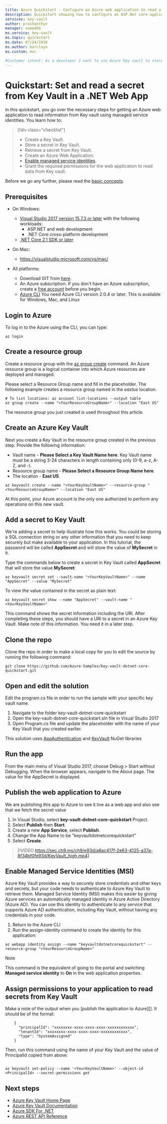```yaml
---
title: Azure Quickstart - Configure an Azure web application to read a secret from Key vault | Microsoft Docs
description: Quickstart showing how to configure an ASP.Net core application to read a secret from Key vault
services: key-vault
author: prashanthyv
manager: sumedhb
ms.service: key-vault
ms.topic: quickstart
ms.date: 07/24/2018
ms.author: barclayn
ms.custom: mvc

#Customer intent: As a developer I want to use Azure Key vault to store secrets for my app, so that they are kept secure.
---
```


# Quickstart: Set and read a secret from Key Vault in a .NET Web App

In this quickstart, you go over the necessary steps for getting an Azure web application to read information from Key vault using managed service identities. You learn how to:

> [!div class="checklist"]
> * Create a Key Vault.
> * Store a secret in Key Vault.
> * Retrieve a secret from Key Vault.
> * Create an Azure Web Application.
> * [Enable managed service identities](../active-directory/managed-service-identity/overview.md).
> * Grant the required permissions for the web application to read data from Key vault.

Before we go any further, please read the [basic concepts](../key-vault-whatis#basic-concepts).

## Prerequisites

* On Windows:
  * [Visual Studio 2017 version 15.7.3 or later](https://www.microsoft.com/net/download/windows) with the following workloads:
    * ASP.NET and web development
    * .NET Core cross-platform development
  * [.NET Core 2.1 SDK or later](https://www.microsoft.com/net/download/windows)

* On Mac:
  * https://visualstudio.microsoft.com/vs/mac/

* All platforms:
  * Download GIT from [here](https://git-scm.com/downloads).
  * An Azure subscription. If you don't have an Azure subscription, create a [free account](https://azure.microsoft.com/free/?WT.mc_id=A261C142F) before you begin.
  * [Azure CLI](https://docs.microsoft.com/cli/azure/install-azure-cli?view=azure-cli-latest) You need Azure CLI version 2.0.4 or later. This is available for Windows, Mac, and Linux

## Login to Azure

   To log in to the Azure using the CLI, you can type:

```azurecli
az login
```

## Create a resource group

Create a resource group with the [az group create](/cli/azure/group#az_group_create) command. An Azure resource group is a logical container into which Azure resources are deployed and managed.

Please select a Resource Group name and fill in the placeholder.
The following example creates a resource group named *<YourResourceGroupName>* in the *eastus* location.

```azurecli
# To list locations: az account list-locations --output table
az group create --name "<YourResourceGroupName>" --location "East US"
```

The resource group you just created is used throughout this article.

## Create an Azure Key Vault

Next you create a Key Vault in the resource group created in the previous step. Provide the following information:

* Vault name - **Please Select a Key Vault Name here**. Key Vault name must be a string 3-24 characters in length containing only (0-9, a-z, A-Z, and -).
* Resource group name - **Please Select a Resource Group Name here**.
* The location - **East US**.

```azurecli
az keyvault create --name "<YourKeyVaultName>" --resource-group "<YourResourceGroupName>" --location "East US"
```

At this point, your Azure account is the only one authorized to perform any operations on this new vault.

## Add a secret to Key Vault

We're adding a secret to help illustrate how this works. You could be storing a SQL connection string or any other information that you need to keep securely but make available to your application. In this tutorial, the password will be called **AppSecret** and will store the value of **MySecret** in it.

Type the commands below to create a secret in Key Vault called **AppSecret** that will store the value **MySecret**:

```azurecli
az keyvault secret set --vault-name "<YourKeyVaultName>" --name "AppSecret" --value "MySecret"
```

To view the value contained in the secret as plain text:

```azurecli
az keyvault secret show --name "AppSecret" --vault-name "<YourKeyVaultName>"
```

This command shows the secret information including the URI. After completing these steps, you should have a URI to a secret in an Azure Key Vault. Make note of this information. You need it in a later step.

## Clone the repo

Clone the repo in order to make a local copy for you to edit the source by running the following command:

```
git clone https://github.com/Azure-Samples/key-vault-dotnet-core-quickstart.git
```

## Open and edit the solution

Edit the program.cs file in order to run the sample with your specific key vault name.

1. Navigate to the folder key-vault-dotnet-core-quickstart
2. Open the key-vault-dotnet-core-quickstart.sln file in Visual Studio 2017
3. Open Program.cs file and update the placeholder <YourKeyVaultName> with the name of your Key Vault that you created earlier.

This solution uses [AppAuthentication](https://www.nuget.org/packages/Microsoft.Azure.Services.AppAuthentication) and [KeyVault](https://www.nuget.org/packages/Microsoft.Azure.KeyVault) NuGet libraries

## Run the app

From the main menu of Visual Studio 2017, choose Debug > Start without Debugging. When the browser appears, navigate to the About page. The value for the AppSecret is displayed.

## Publish the web application to Azure

We are publishing this app to Azure to see it live as a web app and also see that we fetch the secret value

1. In Visual Studio, select **key-vault-dotnet-core-quickstart** Project.
2. Select **Publish** then **Start**.
3. Create a new **App Service**, select **Publish**.
4. Change the App Name to be "keyvaultdotnetcorequickstart"
5. Select **Create**.

>[!VIDEO https://sec.ch9.ms/ch9/e93d/a6ac417f-2e63-4125-a37a-8f34bf0fe93d/KeyVault_high.mp4]

## Enable Managed Service Identities (MSI)

Azure Key Vault provides a way to securely store credentials and other keys and secrets, but your code needs to authenticate to Azure Key Vault to retrieve them. Managed Service Identity (MSI) makes this easier by giving Azure services an automatically managed identity in Azure Active Directory (Azure AD). You can use this identity to authenticate to any service that supports Azure AD authentication, including Key Vault, without having any credentials in your code.

1. Return to the Azure CLI
2. Run the assign-identity command to create the identity for this application:

```azurecli
az webapp identity assign --name "keyvaultdotnetcorequickstart" --resource-group "<YourResourceGroupName>"
```

>[!NOTE]
>This command is the equivalent of going to the portal and switching **Managed service identity** to **On** in the web application properties.

## Assign permissions to your application to read secrets from Key Vault

Make a note of the output when you [publish the application to Azure][]. It should be of the format:
        
        {
          "principalId": "xxxxxxxx-xxxx-xxxx-xxxx-xxxxxxxxxxxx",
          "tenantId": "xxxxxxxx-xxxx-xxxx-xxxx-xxxxxxxxxxxx",
          "type": "SystemAssigned"
        }
        
Then, run this command using the name of your Key Vault and the value of PrincipalId copied from above:

```azurecli

az keyvault set-policy --name '<YourKeyVaultName>' --object-id <PrincipalId> --secret-permissions get

```

## Next steps

* [Azure Key Vault Home Page](https://azure.microsoft.com/services/key-vault/)
* [Azure Key Vault Documentation](https://docs.microsoft.com/azure/key-vault/)
* [Azure SDK For .NET](https://github.com/Azure/azure-sdk-for-net)
* [Azure REST API Reference](https://docs.microsoft.com/rest/api/keyvault/)
